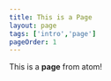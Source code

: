 ```yaml
---
title: This is a Page
layout: page
tags: ['intro','page']
pageOrder: 1
---
```

This is a **page** from atom!
